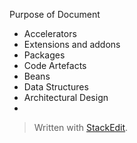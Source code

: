 Purpose of Document

 - Accelerators
 - Extensions and addons
 - Packages
 - Code Artefacts
 - Beans
 - Data Structures
 - Architectural Design
 - 

> Written with [StackEdit](https://stackedit.io/).
<!--stackedit_data:
eyJoaXN0b3J5IjpbMjEzODg0NDYzOSwtODkyNzMwNjU5XX0=
-->